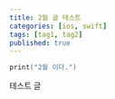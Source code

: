 ```yaml
---
title: 2월 글 테스트
categories: [ios, swift]
tags: [tag1, tag2]
published: true
---
```


```swift
print("2월 이다.")
```

테스트 글 
